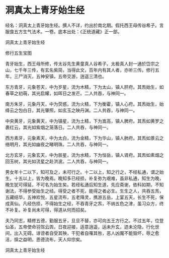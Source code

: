 # 洞真太上青牙始生经

经名：洞真太上青牙始生经。撰人不详，约出於南北期。假托西王母传谷希子。言服食五方生气法术。一卷。底本出处：《正统道藏》正一部。

洞真太上青牙始生经

修行五生宝图

青牙始生，西王母所修，传太谷先生黄童真人谷希子。太极真人封一通於岱宗之山，七千年三传，有玄名紫简，当得此文，百年内有其人者，亦听三传。修行五年，三尸消灭，五神安镇，五帝交游，逍遥三清也。

东方青牙，元象苍天，中为岁星，流为木精，下为太山，镇人肝府。其炁始生，如春草之初萌，其光启耀，如晖日之发芒。二人共吞，与神同一。

南方朱牙，元象丹天，中为荧惑，流为火精，下为衡霍，镇人心府。其炁始生，始绛云之包白日，其光肇照，如玄玉之映丹渊。二人共吞，与神同一。

中央黄牙，元象黄天，中为镇星，流为土精，下为嵩高，镇人脾府。其炁如黄罗之裹红云，其光如紫烟之笼落日。二人共吞，与神同一。

西方素牙，元象素天，中为太白，流为金精，下为华山，镇人肺府。其炁如景云之络明月，其光如幽夜之睹明珠。二人共吞，与神同一。

北方玄牙，元象玄天，中为辰星，流为水精，下为恒岳，镇人肾府。其炁如素烟之回玉树，其光如流星之赴洪波。二人共吞，与神同一。

男女年十二以下，知可及之，未可行之。十二以上，知之行之，不经私通，谓之始生。十五以上，皆为晚焉。晚知多已经损，补复弥为艰难，虽非私通，知生为晚，晚生犹可得延，不可名为始生矣。若经私通后知生道，先应斋谢，依科如期，不知谢法，不得参受始生之经。得受之者不死，能得之者必生。生生之人，共吞五炁，五藏结华，五神欢悦，五星流布，五老降灵，携游五岳，上宴五天，长生不死，保成真仙。凡经伤损，不得始生之经，不吞青牙之炁，不纳五色之津，虽习众方，终不补复。补复尚未可得，得道从何而招矣。

夫乃同志，精修五德，勤服五牙，旦旦不替，亦可向五王方行之。不过五年，位登仙圣，五帝使命羽驾云舆，日夜迎接，适意逍遥，运未升玄，迹未沦隐，行化世间，出入无碍。诽谤者自受其殃，干犯者自罹其咎，恶人凶魔不能毁坏，辱之愈洁，揜之益明，恩德流布，天人仰宗矣。

洞真太上青牙始生经

